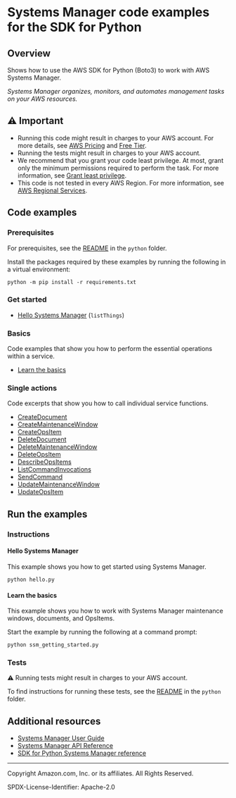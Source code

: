 # Systems Manager code examples for the SDK for Python

## Overview

Shows how to use the AWS SDK for Python (Boto3) to work with AWS Systems Manager.

<!--custom.overview.start-->
<!--custom.overview.end-->

_Systems Manager organizes, monitors, and automates management tasks on your AWS resources._

## ⚠ Important

* Running this code might result in charges to your AWS account. For more details, see [AWS Pricing](https://aws.amazon.com/pricing/) and [Free Tier](https://aws.amazon.com/free/).
* Running the tests might result in charges to your AWS account.
* We recommend that you grant your code least privilege. At most, grant only the minimum permissions required to perform the task. For more information, see [Grant least privilege](https://docs.aws.amazon.com/IAM/latest/UserGuide/best-practices.html#grant-least-privilege).
* This code is not tested in every AWS Region. For more information, see [AWS Regional Services](https://aws.amazon.com/about-aws/global-infrastructure/regional-product-services).

<!--custom.important.start-->
<!--custom.important.end-->

## Code examples

### Prerequisites

For prerequisites, see the [README](../../README.md#Prerequisites) in the `python` folder.

Install the packages required by these examples by running the following in a virtual environment:

```
python -m pip install -r requirements.txt
```

<!--custom.prerequisites.start-->
<!--custom.prerequisites.end-->

### Get started

- [Hello Systems Manager](hello.py#L4) (`listThings`)


### Basics

Code examples that show you how to perform the essential operations within a service.

- [Learn the basics](ssm_getting_started.py)


### Single actions

Code excerpts that show you how to call individual service functions.

- [CreateDocument](document.py#L32)
- [CreateMaintenanceWindow](maintenance_window.py#L32)
- [CreateOpsItem](ops_item.py#L34)
- [DeleteDocument](document.py#L59)
- [DeleteMaintenanceWindow](maintenance_window.py#L73)
- [DeleteOpsItem](ops_item.py#L73)
- [DescribeOpsItems](ops_item.py#L95)
- [ListCommandInvocations](document.py#L159)
- [SendCommand](document.py#L82)
- [UpdateMaintenanceWindow](maintenance_window.py#L97)
- [UpdateOpsItem](ops_item.py#L126)


<!--custom.examples.start-->
<!--custom.examples.end-->

## Run the examples

### Instructions


<!--custom.instructions.start-->
<!--custom.instructions.end-->

#### Hello Systems Manager

This example shows you how to get started using Systems Manager.

```
python hello.py
```

#### Learn the basics

This example shows you how to work with Systems Manager maintenance windows, documents, and OpsItems.


<!--custom.basic_prereqs.ssm_Scenario.start-->
<!--custom.basic_prereqs.ssm_Scenario.end-->

Start the example by running the following at a command prompt:

```
python ssm_getting_started.py
```


<!--custom.basics.ssm_Scenario.start-->
<!--custom.basics.ssm_Scenario.end-->


### Tests

⚠ Running tests might result in charges to your AWS account.


To find instructions for running these tests, see the [README](../../README.md#Tests)
in the `python` folder.



<!--custom.tests.start-->
<!--custom.tests.end-->

## Additional resources

- [Systems Manager User Guide](https://docs.aws.amazon.com/systems-manager/latest/userguide/what-is-systems-manager.html)
- [Systems Manager API Reference](https://docs.aws.amazon.com/systems-manager/latest/APIReference/Welcome.html)
- [SDK for Python Systems Manager reference](https://boto3.amazonaws.com/v1/documentation/api/latest/reference/services/ssm.html)

<!--custom.resources.start-->
<!--custom.resources.end-->

---

Copyright Amazon.com, Inc. or its affiliates. All Rights Reserved.

SPDX-License-Identifier: Apache-2.0